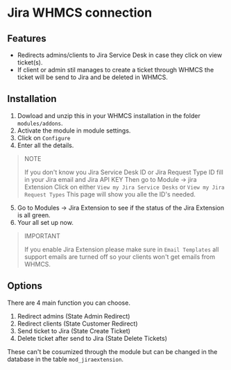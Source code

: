 # Jira WHMCS connection

## Features
- Redirects admins/clients to Jira Service Desk in case they click on view ticket(s).
- If client or admin stil manages to create a ticket through WHMCS the ticket will be send to Jira and be deleted in WHMCS.

## Installation
1. Dowload and unzip this in your WHMCS installation in the folder `modules/addons`.
2. Activate the module in module settings.
3. Click on `Configure`
4. Enter all the details.
> NOTE 
>
> If you don't know you Jira Service Desk ID or Jira Request Type ID fill in your Jira email and Jira API KEY
> Then go to Module -> jira Extension
> Click on either `View my Jira Service Desks` or `View my Jira Request Types`
> This page will show you alle the ID's needed.
5. Go to Modules -> Jira Extension to see if the status of the Jira Extension is all green.
6. Your all set up now.

> IMPORTANT 
>
> If you enable Jira Extension please make sure in `Email Templates` all support emails are turned off so your clients won't get emails from WHMCS.

## Options
There are 4 main function you can choose.
1. Redirect admins (State Admin Redirect)
2. Redirect clients (State Customer Redirect)
3. Send ticket to Jira (State Create Ticket)
4. Delete ticket after send to Jira (State Delete Tickets)

These can't be cosumized through the module but can be changed in the database in the table `mod_jiraextension`.
